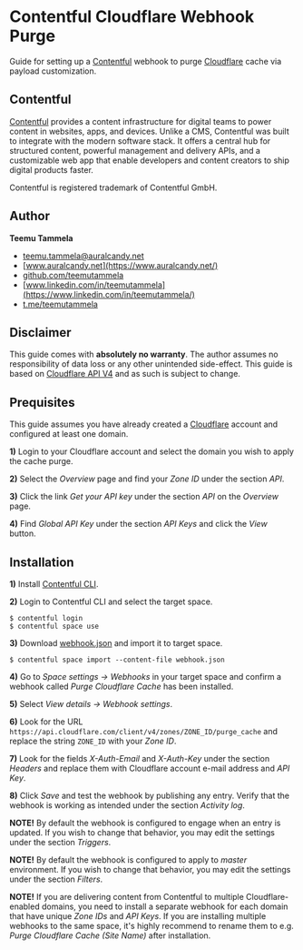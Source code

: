 # Contentful Cloudflare Webhook Purge

Guide for setting up a [Contentful](https://www.contentful.com/) webhook to purge [Cloudflare](https://www.cloudflare.com/) cache via payload customization.

## Contentful

[Contentful](https://www.contentful.com/) provides a content infrastructure for digital teams to power content in websites, apps, and devices. Unlike a CMS, Contentful was built to integrate with the modern software stack. It offers a central hub for structured content, powerful management and delivery APIs, and a customizable web app that enable developers and content creators to ship digital products faster.

Contentful is registered trademark of Contentful GmbH.

## Author

**Teemu Tammela**

* [teemu.tammela@auralcandy.net](mailto:teemu.tammela@auralcandy.net)
* [www.auralcandy.net](https://www.auralcandy.net/)
* [github.com/teemutammela](https://github.com/teemutammela)
* [www.linkedin.com/in/teemutammela](https://www.linkedin.com/in/teemutammela/)
* [t.me/teemutammela](http://t.me/teemutammela)

## Disclaimer

This guide comes with **absolutely no warranty**. The author assumes no responsibility of data loss or any other unintended side-effect. This guide is based on [Cloudflare API V4](https://api.cloudflare.com/) and as such is subject to change.

## Prequisites

This guide assumes you have already created a [Cloudflare](https://www.cloudflare.com/) account and configured at least one domain.

**1)** Login to your Cloudflare account and select the domain you wish to apply the cache purge.

**2)** Select the _Overview_ page and find your _Zone ID_ under the section _API_.

**3)** Click the link _Get your API key_ under the section _API_ on the _Overview_ page.

**4)** Find _Global API Key_ under the section _API Keys_ and click the _View_ button.

## Installation

**1)** Install [Contentful CLI](https://github.com/contentful/contentful-cli).

**2)** Login to Contentful CLI and select the target space.

```shell
$ contentful login
$ contentful space use
```

**3)** Download [webhook.json](https://github.com/teemutammela/contentful-cloudflare-webhook-purge/blob/master/webhook.json) and import it to target space.

```shell
$ contentful space import --content-file webhook.json
```

**4)** Go to _Space settings → Webhooks_ in your target space and confirm a webhook called _Purge Cloudflare Cache_ has been installed.

**5)** Select _View details → Webhook settings_.

**6)** Look for the URL `https://api.cloudflare.com/client/v4/zones/ZONE_ID/purge_cache` and replace the string `ZONE_ID` with your _Zone ID_.

**7)** Look for the fields _X-Auth-Email_ and _X-Auth-Key_ under the section _Headers_ and replace them with Cloudflare account e-mail address and _API Key_.

**8)** Click _Save_ and test the webhook by publishing any entry. Verify that the webhook is working as intended under the section _Activity log_.

**NOTE!** By default the webhook is configured to engage when an entry is updated. If you wish to change that behavior, you may edit the settings under the section _Triggers_.

**NOTE!** By default the webhook is configured to apply to _master_ environment. If you wish to change that behavior, you may edit the settings under the section _Filters_.

**NOTE!** If you are delivering content from Contentful to multiple Cloudflare-enabled domains, you need to install a separate webhook for each domain that have unique _Zone IDs_ and _API Keys_. If you are installing multiple webhooks to the same space, it's highly recommend to rename them to e.g. _Purge Cloudflare Cache (Site Name)_ after installation.